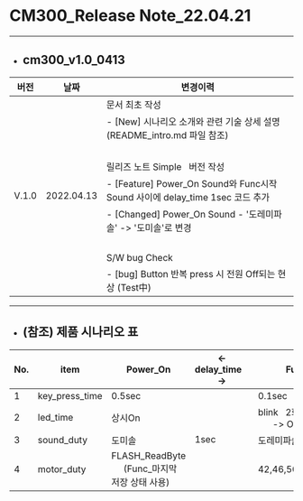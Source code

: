 <!--
***********************************
*** 1. Company : cozmos         ***
*** 2. Edit_date : 2022-04-18   ***
*** 3. Editer : JHLee           ***
***********************************
-->


# CM300_Release Note_22.04.21

***

* ## cm300_v1.0_0413
<table>
<thead>
  <tr>
    <th>버전</th>
    <th>날짜</th>
    <th>변경이력</th>
  </tr>
</thead>
<tbody>
  <tr>
    <td rowspan="9">V.1.0</td>
    <td rowspan="9">2022.04.13</td>
    <td>문서 최초 작성</td>
  </tr>
  <tr>
    <td> - [New] 시나리오 소개와 관련 기술 상세 설명 (README_intro.md 파일 참조)</td>
  </tr>
  <tr>
    <td>　</td>
  </tr>
  <tr>
    <td>릴리즈 노트 Simple&nbsp;&nbsp;&nbsp;버전 작성</td>
  </tr>
  <tr>
    <td> - [Feature] Power_On Sound와 Func시작 Sound 사이에 delay_time 1sec 코드 추가</td>
  </tr>
  <tr>
    <td> - [Changed] Power_On Sound - '도레미파솔' -&gt; '도미솔'로 변경</td>
  </tr>
  <tr>
    <td>　</td>
  </tr>
  <tr>
    <td>S/W bug Check</td>
  </tr>
  <tr>
    <td> - [bug] Button 반복 press 시 전원 Off되는 현상 (Test中)</td>
  </tr>
</tbody>
</table>


***

* ## (참조) 제품 시나리오 표

<table>
<thead>
  <tr>
    <th>No.</th>
    <th>item</th>
    <th>Power_On</th>
    <th>&lt;- delay_time&nbsp;&nbsp;&nbsp;-&gt;</th>
    <th>Func_01~08</th>
    <th>Func_09~10</th>
    <th>Power_Off_Wait</th>
    <th>Power_Off</th>
  </tr>
</thead>
<tbody>
  <tr>
    <td>1</td>
    <td>key_press_time</td>
    <td>0.5sec</td>
    <td rowspan="4">1sec</td>
    <td>0.1sec</td>
    <td>0.1sec</td>
    <td colspan="2">1sec</td>
  </tr>
  <tr>
    <td>2</td>
    <td>led_time</td>
    <td>상시On</td>
    <td>blink&nbsp;&nbsp;&nbsp;2회(0.5sec)<br>&nbsp;&nbsp;&nbsp;&nbsp;&nbsp; -&gt; On</td>
    <td>blink&nbsp;&nbsp;&nbsp;2회(0.5sec)<br>&nbsp;&nbsp;&nbsp;&nbsp;&nbsp; -&gt; On</td>
    <td>On</td>
    <td>Off</td>
  </tr>
  <tr>
    <td>3</td>
    <td>sound_duty</td>
    <td>도미솔</td>
    <td>도레미파솔라시도</td>
    <td>09 - 도미솔 / 10 - 솔미도</td>
    <td>솔파미레도</td>
    <td>Off</td>
  </tr>
  <tr>
    <td>4</td>
    <td>motor_duty</td>
    <td>FLASH_ReadByte<br>&nbsp;&nbsp;&nbsp;&nbsp;&nbsp;(Func_마지막 저장 상태 사용)</td>
    <td>42,46,50,54,58,62,66,70</td>
    <td>[50,55,60,65,70,65,60,55,50]<br>&nbsp;&nbsp;&nbsp;&nbsp;&nbsp;100 - 0.1sec마다 idx++1<br>&nbsp;&nbsp;&nbsp;&nbsp;&nbsp;30 - 0.03sec마다 idx++1</td>
    <td>(current_motor_duty)</td>
    <td>Off</td>
  </tr>
</tbody>
</table>